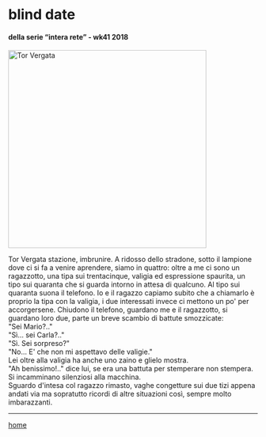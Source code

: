 # blind date  

#### della serie “intera rete” - wk41 2018  
<img src="https://drive.google.com/uc?id=1YQOGvExggufdW_tyJd1KKwLJKO23atTr" alt="Tor Vergata" width="400">   
<!--- /interarete093.png  --->  

Tor Vergata stazione, imbrunire. A ridosso dello stradone, sotto il lampione dove ci si fa a venire aprendere, siamo in quattro: oltre a me ci sono un ragazzotto, una tipa sui trentacinque, valigia ed espressione spaurita, un tipo sui quaranta che si guarda intorno in attesa di qualcuno.
Al tipo sui quaranta suona il telefono. Io e il ragazzo capiamo subito che a chiamarlo è proprio la tipa con la valigia, i due interessati invece ci mettono un po' per accorgersene. Chiudono il telefono, guardano me e il ragazzotto, si guardano loro due, parte un breve scambio di battute smozzicate:  
"Sei Mario?.."  
"Sì... sei Carla?.."  
"Sì. Sei sorpreso?"  
"No... E' che non mi aspettavo delle valigie."    
Lei oltre alla valigia ha anche uno zaino e glielo mostra.  
"Ah benissimo!.."  dice lui, se era una battuta per stemperare non stempera. Si incamminano silenziosi alla macchina.  
Sguardo d'intesa col ragazzo rimasto, vaghe congetture sui due tizi appena andati via ma sopratutto ricordi di altre situazioni così, sempre molto imbarazzanti.  


---  
[home](/interarete.md)